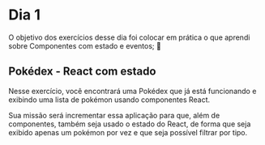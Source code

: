 # Dia 1

O objetivo dos exercícios desse dia foi colocar em prática o que aprendi sobre Componentes com estado e eventos; 🚀

## Pokédex - React com estado

Nesse exercício, você encontrará uma Pokédex que já está funcionando e exibindo uma lista de pokémon usando componentes React.

Sua missão será incrementar essa aplicação para que, além de componentes, também seja usado o estado do React, de forma que seja exibido apenas um pokémon por vez e que seja possível filtrar por tipo.

